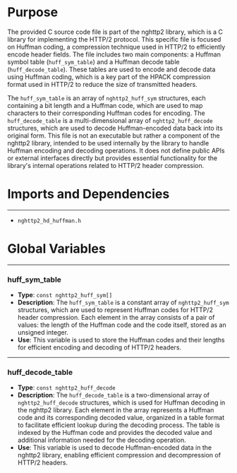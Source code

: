 # Purpose
The provided C source code file is part of the nghttp2 library, which is a C library for implementing the HTTP/2 protocol. This specific file is focused on Huffman coding, a compression technique used in HTTP/2 to efficiently encode header fields. The file includes two main components: a Huffman symbol table (`huff_sym_table`) and a Huffman decode table (`huff_decode_table`). These tables are used to encode and decode data using Huffman coding, which is a key part of the HPACK compression format used in HTTP/2 to reduce the size of transmitted headers.

The `huff_sym_table` is an array of `nghttp2_huff_sym` structures, each containing a bit length and a Huffman code, which are used to map characters to their corresponding Huffman codes for encoding. The `huff_decode_table` is a multi-dimensional array of `nghttp2_huff_decode` structures, which are used to decode Huffman-encoded data back into its original form. This file is not an executable but rather a component of the nghttp2 library, intended to be used internally by the library to handle Huffman encoding and decoding operations. It does not define public APIs or external interfaces directly but provides essential functionality for the library's internal operations related to HTTP/2 header compression.
# Imports and Dependencies

---
- `nghttp2_hd_huffman.h`


# Global Variables

---
### huff\_sym\_table
- **Type**: ``const nghttp2_huff_sym[]``
- **Description**: The `huff_sym_table` is a constant array of `nghttp2_huff_sym` structures, which are used to represent Huffman codes for HTTP/2 header compression. Each element in the array consists of a pair of values: the length of the Huffman code and the code itself, stored as an unsigned integer.
- **Use**: This variable is used to store the Huffman codes and their lengths for efficient encoding and decoding of HTTP/2 headers.


---
### huff\_decode\_table
- **Type**: `const nghttp2_huff_decode`
- **Description**: The `huff_decode_table` is a two-dimensional array of `nghttp2_huff_decode` structures, which is used for Huffman decoding in the nghttp2 library. Each element in the array represents a Huffman code and its corresponding decoded value, organized in a table format to facilitate efficient lookup during the decoding process. The table is indexed by the Huffman code and provides the decoded value and additional information needed for the decoding operation.
- **Use**: This variable is used to decode Huffman-encoded data in the nghttp2 library, enabling efficient compression and decompression of HTTP/2 headers.


